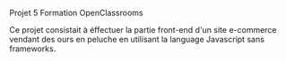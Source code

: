 Projet 5 Formation OpenClassrooms

Ce projet consistait à éffectuer la partie front-end d'un site e-commerce vendant des ours en peluche en utilisant la language Javascript sans frameworks.
